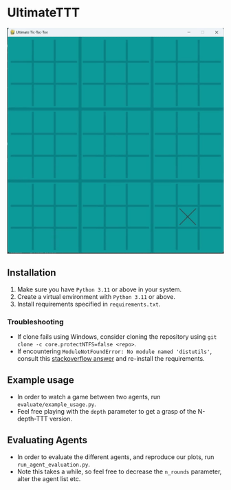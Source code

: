 # UltimateTTT
![Simulator](ultimate_ttt_simulation.gif)
## Installation
1. Make sure you have `Python 3.11` or above in your system.
2. Create a virtual environment with `Python 3.11` or above.
3. Install requirements specified in `requirements.txt`.

### Troubleshooting
* If clone fails using Windows, consider cloning the repository using `git clone -c core.protectNTFS=false <repo>`.
* If encountering `ModuleNotFoundError: No module named 'distutils'`, consult this [stackoverflow answer](https://stackoverflow.com/a/76691103/14984947) and re-install the requirements.

## Example usage
* In order to watch a game between two agents, run `evaluate/example_usage.py`.
* Feel free playing with the `depth` parameter to get a grasp of the N-depth-TTT version.

## Evaluating Agents
* In order to evaluate the different agents, and reproduce our plots, run `run_agent_evaluation.py`.
* Note this takes a while, so feel free to decrease the `n_rounds` parameter, alter the agent list etc.
